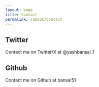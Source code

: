 ```yaml
---
layout: page
title: Contact
permalink: /about/contact
---
```


## Twitter
Contact me on Twitter/X at @yashbansal_1

## Github
Contact me on Github at bansal51